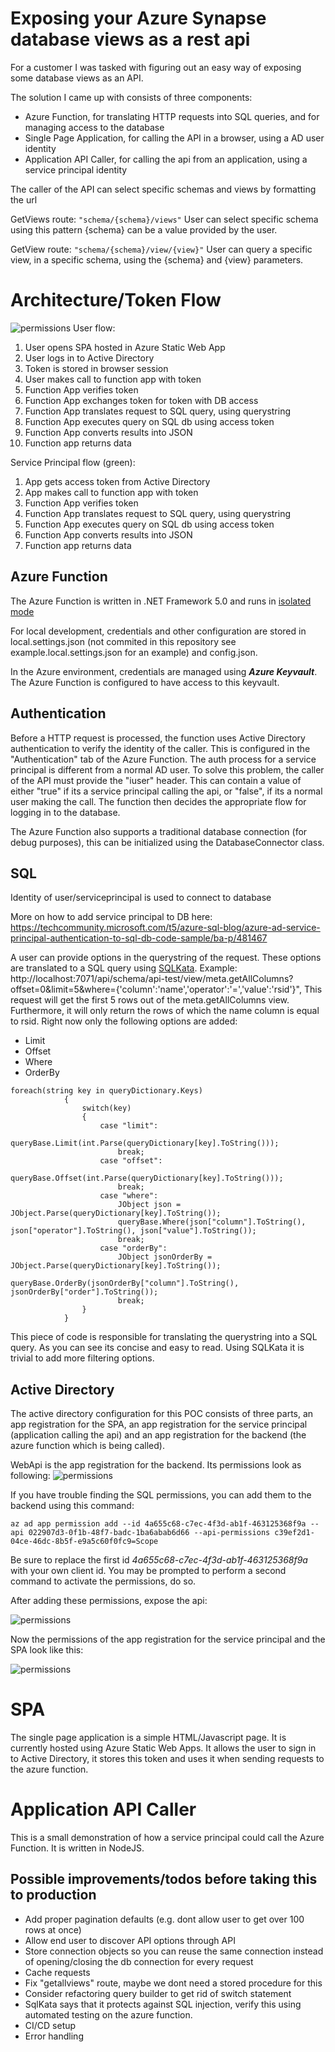 # Exposing your Azure Synapse database views as a rest api
For a customer I was tasked with figuring out an easy way of exposing some database views as an API.

The solution I came up with consists of three components:
- Azure Function, for translating HTTP requests into SQL queries, and for managing access to the database
- Single Page Application, for calling the API in a browser, using a AD user identity
- Application API Caller, for calling the api from an application, using a service principal identity

The caller of the API can select specific schemas and views by formatting the url

GetViews route:
`"schema/{schema}/views"`
User can select specific schema using this pattern {schema} can be a value provided by the user. 


GetView route:
`"schema/{schema}/view/{view}"`
User can query a specific view, in a specific schema, using the {schema} and {view} parameters. 


# Architecture/Token Flow
![permissions](./images/tokenflow.png)
User flow: 
1. User opens SPA hosted in Azure Static Web App
2. User logs in to Active Directory 
3. Token is stored in browser session
4. User makes call to function app with token
5. Function App verifies token
6. Function App exchanges token for token with DB access
7. Function App translates request to SQL query, using querystring
8. Function App executes query on SQL db using access token
9. Function App converts results into JSON
10. Function app returns data

Service Principal flow (green):
1. App gets access token from Active Directory
2. App makes call to function app with token
3. Function App verifies token
4. Function App translates request to SQL query, using querystring
8. Function App executes query on SQL db using access token
6. Function App converts results into JSON
7. Function app returns data

## Azure Function
The Azure Function is written in .NET Framework 5.0 and runs in [isolated mode](https://docs.microsoft.com/en-us/azure/azure-functions/dotnet-isolated-process-guide)

For local development, credentials and other configuration are stored in local.settings.json (not commited in this repository see example.local.settings.json for an example) and config.json.

In the Azure environment, credentials are managed using ***Azure Keyvault***.  The Azure Function is configured to have access to this keyvault.


## Authentication
Before a HTTP request is processed, the function uses Active Directory authentication to verify the identity of the caller. This is configured in the "Authentication" tab of the Azure Function. 
The auth process for a service principal is different from a normal AD user. To solve this problem, the caller of the API must provide the "iuser" header. This can contain a value of either "true" if its a service principal calling the api, or "false", if its a normal user making the call. The function then decides the appropriate flow for logging in to the database.

The Azure Function also supports a traditional database connection (for debug purposes), this can be initialized using the DatabaseConnector class.

## SQL
Identity of user/serviceprincipal is used to connect to database

More on how to add service principal to DB here:
https://techcommunity.microsoft.com/t5/azure-sql-blog/azure-ad-service-principal-authentication-to-sql-db-code-sample/ba-p/481467 

A user can provide options in the querystring of the request. These options are translated to a SQL query using [SQLKata](https://sqlkata.com/docs).
Example: http://localhost:7071/api/schema/api-test/view/meta.getAllColumns?offset=0&limit=5&where={'column':'name','operator':'=','value':'rsid'}",
This request will get the first 5 rows out of the meta.getAllColumns view. Furthermore, it will only return the rows of which the name column is equal to rsid. 
Right now only the following options are added: 

- Limit
- Offset
- Where 
- OrderBy 

``` 
foreach(string key in queryDictionary.Keys)
            {
                switch(key)
                {
                    case "limit":
                        queryBase.Limit(int.Parse(queryDictionary[key].ToString()));
                        break;
                    case "offset":
                        queryBase.Offset(int.Parse(queryDictionary[key].ToString()));
                        break;
                    case "where":
                        JObject json = JObject.Parse(queryDictionary[key].ToString());
                        queryBase.Where(json["column"].ToString(), json["operator"].ToString(), json["value"].ToString());
                        break;
                    case "orderBy":
                        JObject jsonOrderBy = JObject.Parse(queryDictionary[key].ToString());
                        queryBase.OrderBy(jsonOrderBy["column"].ToString(), jsonOrderBy["order"].ToString());
                        break;
                }
            }
```

This piece of code is responsible for translating the querystring into a SQL query. As you can see its concise and easy to read.
Using SQLKata it is trivial to add more filtering options. 

## Active Directory
The active directory configuration for this POC consists of three parts, an app registration for the SPA, an app registration for the service principal (application calling the api) and an app registration for the backend (the azure function which is being called).

WebApi is the app registration for the backend. Its permissions look as following: 
![permissions](./images/backendreg.png)

If you have trouble finding the SQL permissions, you can add them to the backend using this command: 

```az ad app permission add --id 4a655c68-c7ec-4f3d-ab1f-463125368f9a --api 022907d3-0f1b-48f7-badc-1ba6abab6d66 --api-permissions c39ef2d1-04ce-46dc-8b5f-e9a5c60f0fc9=Scope```

Be sure to replace the first id *4a655c68-c7ec-4f3d-ab1f-463125368f9a* with your own client id. You may be prompted to perform a second command to activate the permissions, do so.

After adding these permissions, expose the api:

![permissions](./images/azuresqlperm.png)

Now the permissions of the app registration for the service principal and the SPA look like this: 

![permissions](./images/callerappreg.png)

# SPA 

The single page application is a simple HTML/Javascript page. It is currently hosted using Azure Static Web Apps. It allows the user to sign in to Active Directory, it stores this token and uses it when sending requests to the azure function.

# Application API Caller

This is a small demonstration of how a service principal could call the Azure Function. It is written in NodeJS.

## Possible improvements/todos before taking this to production
- Add proper pagination defaults (e.g. dont allow user to get over 100 rows at once)
- Allow end user to discover API options through API
- Store connection objects so you can reuse the same connection instead of opening/closing the db connection for every request
- Cache requests
- Fix "getallviews" route, maybe we dont need a stored procedure for this
- Consider refactoring query builder to get rid of switch statement
- SqlKata says that it protects against SQL injection, verify this using automated testing on the azure function.
- CI/CD setup
- Error handling
